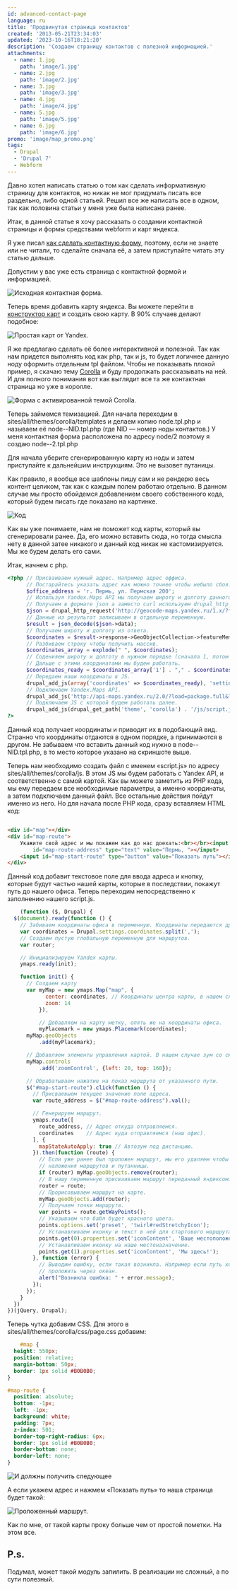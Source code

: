```yaml
---
id: advanced-contact-page
language: ru
title: 'Продвинутая страница контактов'
created: '2013-05-21T23:34:03'
updated: '2023-10-16T18:21:20'
description: 'Создаем страницу контактов с полезной информацией.'
attachments:
  - name: 1.jpg
    path: 'image/1.jpg'
  - name: 2.jpg
    path: 'image/2.jpg'
  - name: 3.jpg
    path: 'image/3.jpg'
  - name: 4.jpg
    path: 'image/4.jpg'
  - name: 5.jpg
    path: 'image/5.jpg'
  - name: 6.jpg
    path: 'image/6.jpg'
promo: 'image/map_promo.png'
tags:
  - Drupal
  - 'Drupal 7'
  - Webform
---
```


Давно хотел написать статью о том как сделать информативную страницу для
контактов, но никак не мог придумать писать все раздельно, либо одной статьей.
Решил все же написать все в одном, так как половина статьи у меня уже была
написана ранее.

Итак, в данной статье я хочу рассказать о создании контактной страницы и формы
средствами webform и карт яндекса.

Я уже писал [как сделать контактную форму](/blog/20), поэтому, если не знаете
или не читали, то сделайте сначала её, а затем приступайте читать эту статью
дальше.

Допустим у вас уже есть страница с контактной формой и информацией.

![Исходная контактная форма.](image/1.jpg)

Теперь время добавить карту яндекса. Вы можете перейти
в [конструктор карт](http://api.yandex.ru/maps/tools/constructor/) и создать
свою карту. В 90% случаев делают подобное:

![Простая карт от Yandex.](image/2.jpg)

Я же предлагаю сделать её более интерактивной и полезной. Так как нам придется
выполнять код как php, так и js, то будет логичнее данную ноду оформить
отдельным tpl файлом. Чтобы не показывать плохой пример, я скачаю
тему [Corolla](http://drupal.org/project/corolla) и буду продолжать рассказывать
на ней. И для полного понимания вот как выглядит все та же контактная страница
но уже в королле.

![Форма с активированной темой Corolla.](image/3.jpg)

Теперь займемся темизацией. Для начала переходим в
sites/all/themes/corolla/templates и делаем копию node.tpl.php и называем её
node--NID.tpl.php (где NID — номер ноды контактов.) У меня контактная форма
расположена по адресу node/2 поэтому я создаю node--2.tpl.php

Для начала уберите сгенерированную карту из ноды и затем приступайте к
дальнейшим инструкциям. Это не вызовет путаницы.

Как правило, я вообще все шаблоны пишу сам и не рендерю весь контент целиком,
так как с каждым полем работаю отдельно. В данном случае мы просто обойдемся
добавлением своего собственного кода, который будем писать где показано на
картинке.

![Код](image/4.jpg)

Как вы уже понимаете, нам не поможет код карты, который вы сгенерировали ранее.
Да, его можно вставить сюда, но тогда смысла нету в данной затее никакого и
данный код никак не кастомизируется. Мы же будем делать его сами.

Итак, начнем с php.

```php
<?php // Присваиваем нужный адрес. Например адрес оффиса.
      // Постарайтесь указать адрес как можно точнее чтобы небыло сбоя.
      $office_address = 'г. Пермь, ул. Пермская 200';
      // Используя Yandex.Maps API мы получаем широту и долготу данного адреса.
      // Получаем в формате json а заместо curl используем drupal_http_request();
      $json = drupal_http_request('http://geocode-maps.yandex.ru/1.x/?format=json&geocode=' . $office_address . '&result=1');
      // Данные из результат записываем в отдельную переменную.
      $result = json_decode($json->data);
      // Получаем широту и долготу из ответа.
      $coordinates = $result->response->GeoObjectCollection->featureMember[0]->GeoObject->Point->pos;
      // Разбиваем строку чтобы получить массив.
      $coordinates_array = explode(" ", $coordinates);
      // Соденияем широту и долготу в нужном порядке (сначала 1, потом 0), а также разделяем запятой а не пробелом.
      // Дальше с этими координатами мы будем работать.
      $coordinates_ready = $coordinates_array['1'] . "," . $coordinates_array['0'];
      // Передаем наши координаты в JS.
      drupal_add_js(array('coordinates' => $coordinates_ready), 'setting');
      // Подключаем Yandex.Maps API.
      drupal_add_js('http://api-maps.yandex.ru/2.0/?load=package.full&lang=ru-RU');
      // Подключаем JS с которой будем работать далее.
      drupal_add_js(drupal_get_path('theme', 'corolla') . '/js/script.js');
?>
```

Данный код получает координаты и приводит их в подобающий вид. Странно что
координаты отдаются в одном порядке, а принимаются в другом. Не забываем что
вставить данный код нужно в node--NID.tpl.php, в то место которое указано на
скриншоте выше.

Теперь нам необходимо создать файл с именем «script.js» по адресу
sites/all/themes/corolla/js. В этом JS мы будем работать с Yandex API, и
соответственно с самой картой. Как вы можете заметить из PHP кода, мы ему
передаем все необходимые параметры, а именно координаты, а затем подключаем
данный файл. Все остальные действия пойдут именно из него. Но для начала после
PHP кода, сразу вставляем HTML код:

```html

<div id="map"></div>
<div id="map-route">
    Укажите свой адрес и мы покажем как до нас доехать:<br></br><input
        id="map-route-address" type="text" value="Пермь, "></input>
    <input id="map-start-route" type="button" value="Показать путь"></input>
</div>
```

Данный код добавит текстовое поле для ввода адреса и кнопку, которые будут
частью нашей карты, которые в последствии, покажут путь до нашего офиса. Теперь
переходим непосредственно к заполнению нашего script.js.

```js {"header":"script.js"}
    (function ($, Drupal) {
  $(document).ready(function () {
    // Забиваем координаты офиса в переменную. Координаты передаются друпалом.
    var coordinates = Drupal.settings.coordinates.split(',');
    // Создаем пустую глобальную переменную для маршрутов.
    var router;

    // Инициализируем Yandex карты.
    ymaps.ready(init);

    function init() {
      // Создаем карту
      var myMap = new ymaps.Map("map", {
            center: coordinates, // Координаты центра карты, в нашем случае офиса.
            zoom: 14
          }),

          // Добавляем на карту метку, опять же на координаты офиса.
          myPlacemark = new ymaps.Placemark(coordinates);
      myMap.geoObjects
          .add(myPlacemark);

      // Добавляем элементы управления картой. В нашем случае зум со смещением.
      myMap.controls
          .add('zoomControl', {left: 20, top: 160});

      // Обрабатываем нажатие на показ маршрута от указанного пути.     
      $("#map-start-route").click(function () {
        // Присваевыем текущее значение поле адреса.
        var route_address = $("#map-route-address").val();

        // Генерируем маршрут.
        ymaps.route([
          route_address, // Адрес откуда отправляемся.
          coordinates    // Адрес куда отправляемся (наш офис).
        ], {
          mapStateAutoApply: true // Автозум под дистанцию.
        }).then(function (route) {
          // Если уже ранее был проложен маршрут, мы его удаляем чтобы небыло
          // наложения маршрутов и путанницы.
          if (router) myMap.geoObjects.remove(router);
          // В нашу переменную присваиваем маршрут переданный яндексом.
          router = route;
          // Прорисовываем маршрут на карте.
          myMap.geoObjects.add(router);
          // Получаем точки маршрута.
          var points = route.getWayPoints();
          // Указываем что бабл будет красного цвета.
          points.options.set('preset', 'twirl#redStretchyIcon');
          // Устанавливаем иконку и текст в ней для стартового маршрута.
          points.get(0).properties.set('iconContent', 'Ваше местоположение');
          // Устанавливаем иконку на наше местоназначение.
          points.get(1).properties.set('iconContent', 'Мы здесь!');
        }, function (error) {
          // Выводим ошибку, если такая возникла. Например если путь хотят
          // проложить через океан.
          alert("Возникла ошибка: " + error.message);
        });
      });
    }
  })
})(jQuery, Drupal);
```

Теперь чутка добавим CSS. Для этого в sites/all/themes/corolla/css/page.css
добавим:

```css
    #map {
  height: 550px;
  position: relative;
  margin-bottom: 50px;
  border: 1px solid #B0B0B0;
}

#map-route {
  position: absolute;
  bottom: -1px;
  left: -1px;
  background: white;
  padding: 7px;
  z-index: 501;
  border-top-right-radius: 6px;
  border: 1px solid #B0B0B0;
  border-bottom: none;
  border-left: none;
}
```

![И должны получить следующее ](image/5.jpg)

А если укажем адрес и нажмем «Показать путь» то наша страница будет такой:

![Проложенный маршрут.](image/6.jpg)

Как по мне, от такой карты проку больше чем от простой пометки. На этом все.

## P.s.

Подумал, может такой модуль запилить. В реализации не сложный, а по сути
полезный.
